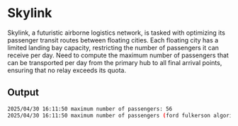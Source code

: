 # Skylink

Skylink, a futuristic airborne logistics network, is tasked with optimizing its passenger transit routes between floating cities.
Each floating city has a limited landing bay capacity, restricting the number of passengers it can receive per day. Need to compute the maximum number 
of passengers that can be transported per day from the primary hub to all final arrival points, ensuring that no relay exceeds its quota.

## Output 
```bash
2025/04/30 16:11:50 maximum number of passengers: 56
2025/04/30 16:11:50 maximum number of passengers (ford fulkerson algorithm): 56
```